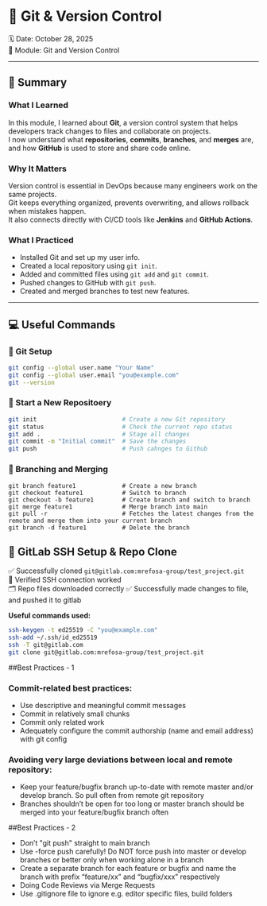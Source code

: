 # 🧩 Git & Version Control

🗓️ Date: October 28, 2025  
📘 Module: Git and Version Control  

---

## 🧠 Summary

### What I Learned
In this module, I learned about **Git**, a version control system that helps developers track changes to files and collaborate on projects.  
I now understand what **repositories**, **commits**, **branches**, and **merges** are, and how **GitHub** is used to store and share code online.  

### Why It Matters
Version control is essential in DevOps because many engineers work on the same projects.  
Git keeps everything organized, prevents overwriting, and allows rollback when mistakes happen.  
It also connects directly with CI/CD tools like **Jenkins** and **GitHub Actions**.

### What I Practiced
- Installed Git and set up my user info.  
- Created a local repository using `git init`.  
- Added and committed files using `git add` and `git commit`.  
- Pushed changes to GitHub with `git push`.  
- Created and merged branches to test new features.

---

## 💻 Useful Commands

### 🔹 Git Setup
```bash
git config --global user.name "Your Name"
git config --global user.email "you@example.com"
git --version
```
### 🔹 Start a New Repositoery
```bash
git init                        # Create a new Git repository
git status                      # Check the current repo status
git add .                       # Stage all changes
git commit -m "Initial commit"  # Save the changes
git push                        # Push cahnges to Github
```
### 🔹 Branching and Merging
```
git branch feature1             # Create a new branch
git checkout feature1           # Switch to branch
git checkout -b feature1        # Create branch and switch to branch
git merge feature1              # Merge branch into main
git pull -r                     # Fetches the latest changes from the remote and merge them into your current branch
git branch -d feature1          # Delete the branch
```
## 🧩 GitLab SSH Setup & Repo Clone

✅ Successfully cloned `git@gitlab.com:mrefosa-group/test_project.git`  
🎯 Verified SSH connection worked  
🗂️ Repo files downloaded correctly
✅ Successfully made changes to file, and pushed it to gitlab 


**Useful commands used:**
```bash
ssh-keygen -t ed25519 -C "you@example.com"
ssh-add ~/.ssh/id_ed25519
ssh -T git@gitlab.com
git clone git@gitlab.com:mrefosa-group/test_project.git
```
##Best Practices - 1
### Commit-related best practices:
- Use descriptive and meaningful commit messages
- Commit in relatively small chunks
- Commit only related work
- Adequately configure the commit authorship (name and email address) with git config
### Avoiding very large deviations between local and remote repository:
- Keep your feature/bugfix branch up-to-date with remote master and/or develop branch. So pull often from remote git repository
- Branches shouldn’t be open for too long or master branch should be merged into your feature/bugfix branch often

##Best Practices - 2
- Don’t "git push" straight to main branch
- Use -force push carefully! Do NOT force push into master or develop branches or better only when working alone in a branch
- Create a separate branch for each feature or bugfix and name the branch with prefix “feature/xx” and “bugfix/xxx” respectively
- Doing Code Reviews via Merge Requests
- Use .gitignore file to ignore e.g. editor specific files, build folders
